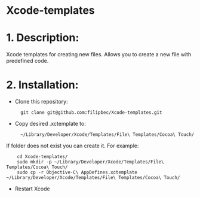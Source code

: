 Xcode-templates
===============

# 1. Description:
Xcode templates for creating new files. Allows you to create a new file with predefined code.

# 2. Installation:
* Clone this repository:
        
        git clone git@github.com:filipbec/Xcode-templates.git

* Copy desired .xctemplate to:

        ~/Library/Developer/Xcode/Templates/File\ Templates/Cocoa\ Touch/

If folder does not exist you can create it. For example:

        cd Xcode-templates/
        sudo mkdir -p ~/Library/Developer/Xcode/Templates/File\ Templates/Cocoa\ Touch/
        sudo cp -r Objective-C\ AppDefines.xctemplate ~/Library/Developer/Xcode/Templates/File\ Templates/Cocoa\ Touch/
	
* Restart Xcode
	
